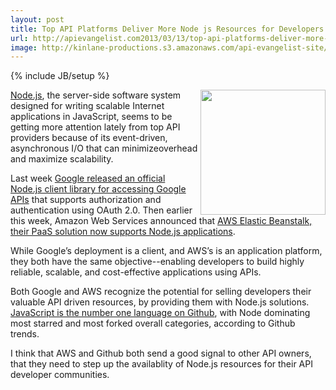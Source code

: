 ```yaml
---
layout: post
title: Top API Platforms Deliver More Node js Resources for Developers
url: http://apievangelist.com2013/03/13/top-api-platforms-deliver-more-node-js-resources-for-developers/
image: http://kinlane-productions.s3.amazonaws.com/api-evangelist-site/blog/node-js-logo.png
---
```

{% include JB/setup %}
<p>
     <a href="http://nodejs.org/" target="_blank"><img src="https://s3.amazonaws.com/kinlane-productions/nodejs/node-js-logo.png"  width="200" align="right" /></a>
</p>
<p>
     <a href="http://nodejs.org/" target="_blank">Node.js</a>, the server-side software system designed for writing scalable Internet applications in JavaScript, seems to be getting more attention lately from top API providers because of its event-driven, asynchronous I/O that can minimizeoverhead and maximize scalability.
</p>
<p>
     Last week <a href="https://github.com/google/google-api-nodejs-client/readme">Google released an official Node.js client library for accessing Google APIs</a> that supports authorization and authentication using OAuth 2.0. Then earlier this week, Amazon Web Services announced that <a href="http://aws.typepad.com/aws/2013/03/aws-elastic-beanstalk-for-nodejs.html">AWS Elastic Beanstalk, their PaaS solution now supports Node.js applications</a>.
</p>
<p>
     While Google’s deployment is a client, and AWS’s is an application platform, they both have the same objective--enabling developers to build highly reliable, scalable, and cost-effective applications using APIs.
</p>
<p>
     Both Google and AWS recognize the potential for selling developers their valuable API driven resources, by providing them with Node.js solutions. <a href="https://github.com/languages/JavaScript">JavaScript is the number one language on Github</a>, with Node dominating most starred and most forked overall categories, according to Github trends.
</p>
<p>
     I think that AWS and Github both send a good signal to other API owners, that they need to step up the availablity of Node.js resources for their API developer communities.
</p>
